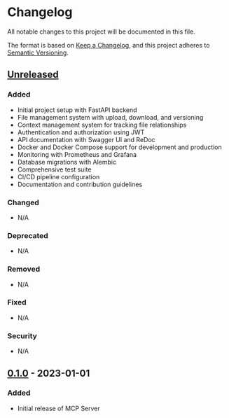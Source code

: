 # Changelog

All notable changes to this project will be documented in this file.

The format is based on [Keep a Changelog](https://keepachangelog.com/en/1.0.0/),
and this project adheres to [Semantic Versioning](https://semver.org/spec/v2.0.0.html).

## [Unreleased]

### Added
- Initial project setup with FastAPI backend
- File management system with upload, download, and versioning
- Context management system for tracking file relationships
- Authentication and authorization using JWT
- API documentation with Swagger UI and ReDoc
- Docker and Docker Compose support for development and production
- Monitoring with Prometheus and Grafana
- Database migrations with Alembic
- Comprehensive test suite
- CI/CD pipeline configuration
- Documentation and contribution guidelines

### Changed
- N/A

### Deprecated
- N/A

### Removed
- N/A

### Fixed
- N/A

### Security
- N/A

## [0.1.0] - 2023-01-01

### Added
- Initial release of MCP Server

[Unreleased]: https://github.com/yourusername/mcp-server/compare/v0.1.0...HEAD
[0.1.0]: https://github.com/yourusername/mcp-server/releases/tag/v0.1.0
